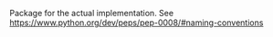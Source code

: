Package for the actual implementation. See https://www.python.org/dev/peps/pep-0008/#naming-conventions